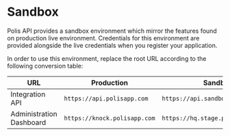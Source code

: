 # Sandbox

Polis API provides a sandbox environment which mirror the features found on production live environment. Credentials for this environment are provided alongside the live credentials when you register your application.

In order to use this environment, replace the root URL according to the following conversion table:

URL | Production | Sandbox
--- | ---------- | -------
Integration API | `https://api.polisapp.com` | `https://api.sandbox.polisapp.com`
Administration Dashboard | `https://knock.polisapp.com` | `https://hq.stage.polisapp.com`

